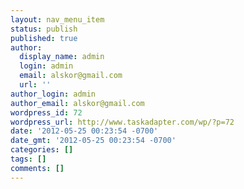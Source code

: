 ```yaml
---
layout: nav_menu_item
status: publish
published: true
author:
  display_name: admin
  login: admin
  email: alskor@gmail.com
  url: ''
author_login: admin
author_email: alskor@gmail.com
wordpress_id: 72
wordpress_url: http://www.taskadapter.com/wp/?p=72
date: '2012-05-25 00:23:54 -0700'
date_gmt: '2012-05-25 00:23:54 -0700'
categories: []
tags: []
comments: []
---
```


